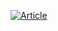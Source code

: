 <a target="_blank" href="https://github-readme-medium-recent-article.vercel.app/medium/@ada1ndukwe/0"><img src="https://github-readme-medium-recent-article.vercel.app/medium/@ada1ndukwe/0" alt="Article"></a>
